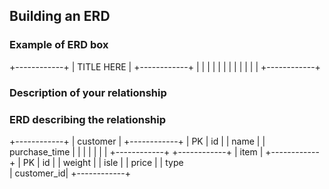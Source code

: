 ## Building an ERD 

### Example of ERD box

+------------+
| TITLE HERE |
+------------+
|            |
|            |
|            |
|            |
|            |
|            |
+------------+

### Description of your relationship


### ERD describing the relationship
+------------+
|  customer  |
+------------+
| PK | id    |
| name       |
| purchase_time |
|            |
|            |
|            |
+------------+
+------------+
|    item    |
+------------+
| PK | id    |
| weight     |
| isle       |
| price          |
| type        
| customer_id|
+------------+

